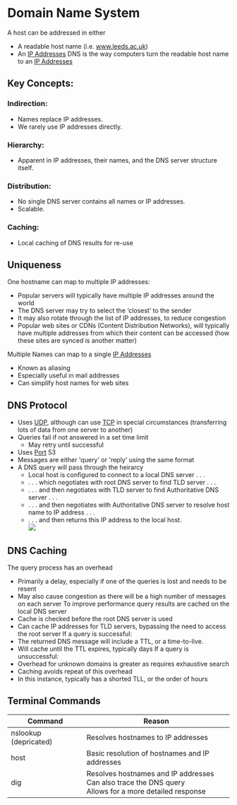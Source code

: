 # Domain Name System
A host can be addressed in either
- A readable host name (i.e. www.leeds.ac.uk)
- An [IP Addresses](IP%20Addresses.md)
DNS is the way computers turn the readable host name to an [IP Addresses](IP%20Addresses.md)
## Key Concepts:
### Indirection:  
- Names replace IP addresses.  
- We rarely use IP addresses directly.  
### Hierarchy:  
- Apparent in IP addresses, their names, and the DNS server structure itself.  
### Distribution:  
- No single DNS server contains all names or IP addresses.  
- Scalable.  
### Caching:  
- Local caching of DNS results for re-use

## Uniqueness
One hostname can map to multiple IP addresses:  
- Popular servers will typically have multiple IP addresses around the world
- The DNS server may try to select the ‘closest’ to the sender
- It may also rotate through the list of IP addresses, to reduce congestion
- Popular web sites or CDNs (Content Distribution Networks), will typically have multiple addresses from which their content can be accessed (how these sites are synced is another matter)

Multiple Names can map to a single [IP Addresses](IP%20Addresses.md)
- Known as aliasing
- Especially useful in mail addresses
- Can simplify host names for web sites

## DNS Protocol
- Uses [UDP](UDP.md), although can use [TCP](TCP.md) in special circumstances (transferring lots of data from one server to another)
- Queries fail if not answered in a set time limit
	- May retry until successful
- Uses [Port](Ports.md) 53
- Messages are either 'query' or 'reply' using the same format
- A DNS query will pass through the heirarcy
	- Local host is configured to connect to a local DNS server . . .  
	- . . . which negotiates with root DNS server to find TLD server . . .  
	- . . . and then negotiates with TLD server to find Authoritative DNS server . . .  
	- . . . and then negotiates with Authoritative DNS server to resolve host name to IP address . . .  
	- . . . and then returns this IP address to the local host.  
	![](DNS-server-method.png)
## DNS Caching
The query process has an overhead
- Primarily a delay, especially if one of the queries is lost and needs to be resent
- May also cause congestion as there will be a high number of messages on each server
To improve performance query results are cached on the local DNS server
- Cache is checked before the root DNS server is used
- Can cache IP addresses for TLD servers, bypassing the need to access the root server
If a query is successful:  
- The returned DNS message will include a TTL, or a time-to-live.  
- Will cache until the TTL expires, typically days
If a query is unsuccessful:
- Overhead for unknown domains is greater as requires exhaustive search
- Caching avoids repeat of this overhead
- In this instance, typically has a shorted TLL, or the order of hours
## Terminal Commands

| Command               | Reason                                                                                                     |
| --------------------- | ---------------------------------------------------------------------------------------------------------- |
| nslookup (depricated) | Resolves hostnames to IP addresses                                                                         |
| host                  | Basic resolution of hostnames and IP addresses                                                             |
| dig                   | Resolves hostnames and IP addresses<br>Can also trace the DNS query<br>Allows for a more detailed response |
